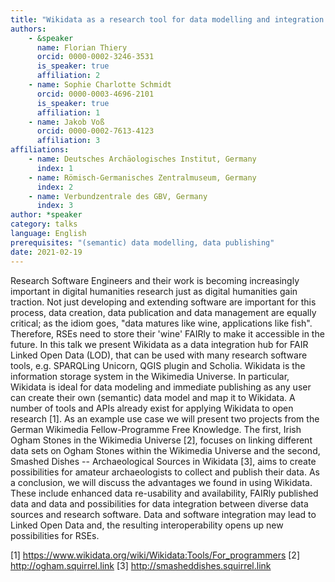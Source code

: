 ```yaml
---
title: "Wikidata as a research tool for data modelling and integration in the humanities - Examples from the German Wikimedia Fellow Program Free Knowledge"
authors:
    - &speaker
      name: Florian Thiery
      orcid: 0000-0002-3246-3531
      is_speaker: true
      affiliation: 2
    - name: Sophie Charlotte Schmidt
      orcid: 0000-0003-4696-2101
      is_speaker: true
      affiliation: 1
    - name: Jakob Voß
      orcid: 0000-0002-7613-4123
      affiliation: 3
affiliations:
    - name: Deutsches Archäologisches Institut, Germany
      index: 1
    - name: Römisch-Germanisches Zentralmuseum, Germany
      index: 2
    - name: Verbundzentrale des GBV, Germany
      index: 3
author: *speaker
category: talks
language: English
prerequisites: "(semantic) data modelling, data publishing"
date: 2021-02-19
---
```

Research Software Engineers and their work is becoming increasingly important in digital humanities research just as digital humanities gain traction. Not just developing and extending software are important for this process, data creation, data publication and data management are equally critical; as the idiom goes, "data matures like wine, applications like fish". Therefore, RSEs need to store their 'wine' FAIRly to make it accessible in the future. In this talk we present Wikidata as a data integration hub for FAIR Linked Open Data (LOD), that can be used with many research software tools, e.g. SPARQLing Unicorn, QGIS plugin and Scholia. Wikidata is the information storage system in the Wikimedia Universe. In particular, Wikidata is ideal for data modeling and immediate publishing as any user can create their own (semantic) data model and map it to Wikidata. A number of tools and APIs already exist for applying Wikidata to open research [1]. As an example use case we will present two projects from the German Wikimedia Fellow-Programme Free Knowledge. The first, Irish Ogham Stones in the Wikimedia Universe [2], focuses on linking different data sets on Ogham Stones within the Wikimedia Universe and the second, Smashed Dishes -- Archaeological Sources in Wikidata [3], aims to create possibilities for amateur archaeologists to collect and publish their data. As a conclusion, we will discuss the advantages we found in using Wikidata. These include enhanced data re-usability and availability, FAIRly published data and data and possibilities for data integration between diverse data sources and research software. Data and software integration may lead to Linked Open Data and, the resulting interoperability opens up new possibilities for RSEs.

[1] https://www.wikidata.org/wiki/Wikidata:Tools/For_programmers
[2] http://ogham.squirrel.link
[3] http://smasheddishes.squirrel.link
